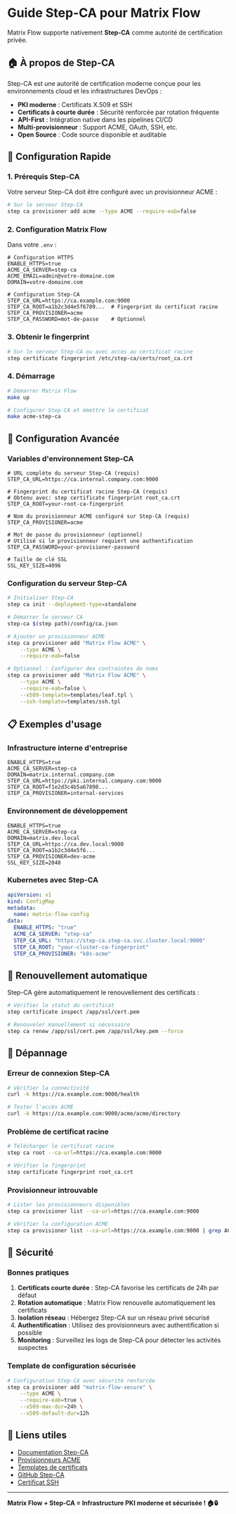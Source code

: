 # Guide Step-CA pour Matrix Flow

Matrix Flow supporte nativement **Step-CA** comme autorité de certification privée.

## 🏠 À propos de Step-CA

Step-CA est une autorité de certification moderne conçue pour les environnements cloud et les infrastructures DevOps :

- **PKI moderne** : Certificats X.509 et SSH
- **Certificats à courte durée** : Sécurité renforcée par rotation fréquente  
- **API-First** : Intégration native dans les pipelines CI/CD
- **Multi-provisionneur** : Support ACME, OAuth, SSH, etc.
- **Open Source** : Code source disponible et auditable

## 🚀 Configuration Rapide

### 1. Prérequis Step-CA

Votre serveur Step-CA doit être configuré avec un provisionneur ACME :

```bash
# Sur le serveur Step-CA
step ca provisioner add acme --type ACME --require-eab=false
```

### 2. Configuration Matrix Flow

Dans votre `.env` :

```env
# Configuration HTTPS
ENABLE_HTTPS=true
ACME_CA_SERVER=step-ca
ACME_EMAIL=admin@votre-domaine.com
DOMAIN=votre-domaine.com

# Configuration Step-CA
STEP_CA_URL=https://ca.example.com:9000
STEP_CA_ROOT=a1b2c3d4e5f6789...  # Fingerprint du certificat racine
STEP_CA_PROVISIONER=acme
STEP_CA_PASSWORD=mot-de-passe    # Optionnel
```

### 3. Obtenir le fingerprint

```bash
# Sur le serveur Step-CA ou avec accès au certificat racine
step certificate fingerprint /etc/step-ca/certs/root_ca.crt
```

### 4. Démarrage

```bash
# Démarrer Matrix Flow
make up

# Configurer Step-CA et émettre le certificat
make acme-step-ca
```

## 🔧 Configuration Avancée

### Variables d'environnement Step-CA

```env
# URL complète du serveur Step-CA (requis)
STEP_CA_URL=https://ca.internal.company.com:9000

# Fingerprint du certificat racine Step-CA (requis)
# Obtenu avec: step certificate fingerprint root_ca.crt
STEP_CA_ROOT=your-root-ca-fingerprint

# Nom du provisionneur ACME configuré sur Step-CA (requis)
STEP_CA_PROVISIONER=acme

# Mot de passe du provisionneur (optionnel)
# Utilisé si le provisionneur requiert une authentification
STEP_CA_PASSWORD=your-provisioner-password

# Taille de clé SSL
SSL_KEY_SIZE=4096
```

### Configuration du serveur Step-CA

```bash
# Initialiser Step-CA
step ca init --deployment-type=standalone

# Démarrer le serveur CA
step-ca $(step path)/config/ca.json

# Ajouter un provisionneur ACME
step ca provisioner add "Matrix Flow ACME" \
    --type ACME \
    --require-eab=false

# Optionnel : Configurer des contraintes de noms
step ca provisioner add "Matrix Flow ACME" \
    --type ACME \
    --require-eab=false \
    --x509-template=templates/leaf.tpl \
    --ssh-template=templates/ssh.tpl
```

## 📋 Exemples d'usage

### Infrastructure interne d'entreprise

```env
ENABLE_HTTPS=true
ACME_CA_SERVER=step-ca
DOMAIN=matrix.internal.company.com
STEP_CA_URL=https://pki.internal.company.com:9000
STEP_CA_ROOT=f1e2d3c4b5a67890...
STEP_CA_PROVISIONER=internal-services
```

### Environnement de développement

```env
ENABLE_HTTPS=true
ACME_CA_SERVER=step-ca  
DOMAIN=matrix.dev.local
STEP_CA_URL=https://ca.dev.local:9000
STEP_CA_ROOT=a1b2c3d4e5f6...
STEP_CA_PROVISIONER=dev-acme
SSL_KEY_SIZE=2048
```

### Kubernetes avec Step-CA

```yaml
apiVersion: v1
kind: ConfigMap
metadata:
  name: matrix-flow-config
data:
  ENABLE_HTTPS: "true"
  ACME_CA_SERVER: "step-ca"
  STEP_CA_URL: "https://step-ca.step-ca.svc.cluster.local:9000"
  STEP_CA_ROOT: "your-cluster-ca-fingerprint"
  STEP_CA_PROVISIONER: "k8s-acme"
```

## 🔄 Renouvellement automatique

Step-CA gère automatiquement le renouvellement des certificats :

```bash
# Vérifier le statut du certificat
step certificate inspect /app/ssl/cert.pem

# Renouveler manuellement si nécessaire
step ca renew /app/ssl/cert.pem /app/ssl/key.pem --force
```

## 🚨 Dépannage

### Erreur de connexion Step-CA

```bash
# Vérifier la connectivité
curl -k https://ca.example.com:9000/health

# Tester l'accès ACME
curl -k https://ca.example.com:9000/acme/acme/directory
```

### Problème de certificat racine

```bash
# Télécharger le certificat racine
step ca root --ca-url=https://ca.example.com:9000

# Vérifier le fingerprint
step certificate fingerprint root_ca.crt
```

### Provisionneur introuvable

```bash
# Lister les provisionneurs disponibles
step ca provisioner list --ca-url=https://ca.example.com:9000

# Vérifier la configuration ACME
step ca provisioner list --ca-url=https://ca.example.com:9000 | grep ACME
```

## 🔐 Sécurité

### Bonnes pratiques

1. **Certificats courte durée** : Step-CA favorise les certificats de 24h par défaut
2. **Rotation automatique** : Matrix Flow renouvelle automatiquement les certificats
3. **Isolation réseau** : Hébergez Step-CA sur un réseau privé sécurisé
4. **Authentification** : Utilisez des provisionneurs avec authentification si possible
5. **Monitoring** : Surveillez les logs de Step-CA pour détecter les activités suspectes

### Template de configuration sécurisée

```bash
# Configuration Step-CA avec sécurité renforcée
step ca provisioner add "matrix-flow-secure" \
    --type ACME \
    --require-eab=true \
    --x509-max-dur=24h \
    --x509-default-dur=12h
```

## 🔗 Liens utiles

- [Documentation Step-CA](https://smallstep.com/docs/step-ca/)
- [Provisionneurs ACME](https://smallstep.com/docs/step-ca/provisioners#acme)
- [Templates de certificats](https://smallstep.com/docs/step-ca/templates)
- [GitHub Step-CA](https://github.com/smallstep/certificates)
- [Certificat SSH](https://smallstep.com/docs/step-ca/provisioners#ssh)

---

**Matrix Flow + Step-CA = Infrastructure PKI moderne et sécurisée ! 🏠🔒**